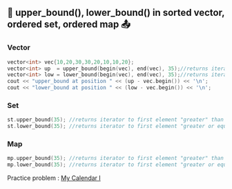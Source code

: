 ## :memo: upper_bound(), lower_bound() in sorted vector, ordered set, ordered map :outbox_tray:
### Vector
```cpp
vector<int> vec{10,20,30,30,20,10,10,20};
vector<int> up  = upper_bound(begin(vec), end(vec), 35);//returns iterator to first element "greater" than 35
vector<int> low = lower_bound(begin(vec), end(vec), 35);//returns iterator to first element "greater or equal" to 35
cout << "upper_bound at position " << (up - vec.begin()) << '\n';
cout << "lower_bound at position " << (low - vec.begin()) << '\n';
```

### Set
```cpp
st.upper_bound(35); //returns iterator to first element "greater" than 35
st.lower_bound(35); //returns iterator to first element "greater or equal" than 35
```

### Map
```cpp
mp.upper_bound(35); //returns iterator to first element "greater" than 35
mp.lower_bound(35); //returns iterator to first element "greater or equal" than 35
```

Practice problem : [My Calendar I](https://leetcode.com/problems/my-calendar-i/description/)